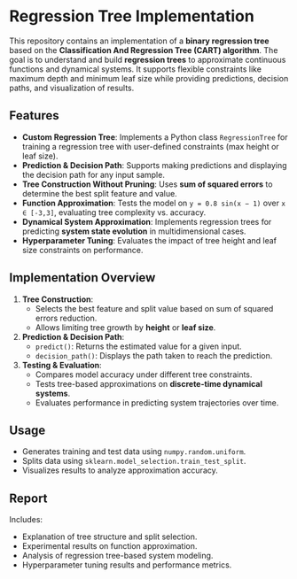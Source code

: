 # Regression Tree Implementation

This repository contains an implementation of a **binary regression tree** based on the **Classification And Regression Tree (CART) algorithm**. The goal is to understand and build **regression trees** to approximate continuous functions and dynamical systems. It supports flexible constraints like maximum depth and minimum leaf size while providing predictions, decision paths, and visualization of results.

## Features
- **Custom Regression Tree**: Implements a Python class `RegressionTree` for training a regression tree with user-defined constraints (max height or leaf size).
- **Prediction & Decision Path**: Supports making predictions and displaying the decision path for any input sample.
- **Tree Construction Without Pruning**: Uses **sum of squared errors** to determine the best split feature and value.
- **Function Approximation**: Tests the model on `y = 0.8 sin(x − 1)` over `x ∈ [-3,3]`, evaluating tree complexity vs. accuracy.
- **Dynamical System Approximation**: Implements regression trees for predicting **system state evolution** in multidimensional cases.
- **Hyperparameter Tuning**: Evaluates the impact of tree height and leaf size constraints on performance.

## Implementation Overview
1. **Tree Construction**:
   - Selects the best feature and split value based on sum of squared errors reduction.
   - Allows limiting tree growth by **height** or **leaf size**.
2. **Prediction & Decision Path**:
   - `predict()`: Returns the estimated value for a given input.
   - `decision_path()`: Displays the path taken to reach the prediction.
3. **Testing & Evaluation**:
   - Compares model accuracy under different tree constraints.
   - Tests tree-based approximations on **discrete-time dynamical systems**.
   - Evaluates performance in predicting system trajectories over time.

## Usage
- Generates training and test data using `numpy.random.uniform`.
- Splits data using `sklearn.model_selection.train_test_split`.
- Visualizes results to analyze approximation accuracy.

## Report
Includes:
- Explanation of tree structure and split selection.
- Experimental results on function approximation.
- Analysis of regression tree-based system modeling.
- Hyperparameter tuning results and performance metrics.
